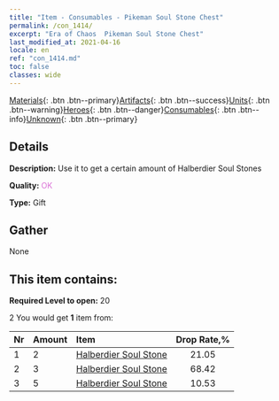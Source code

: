 ```yaml
---
title: "Item - Consumables - Pikeman Soul Stone Chest"
permalink: /con_1414/
excerpt: "Era of Chaos  Pikeman Soul Stone Chest"
last_modified_at: 2021-04-16
locale: en
ref: "con_1414.md"
toc: false
classes: wide
---
```

 [Materials](/Items/){: .btn .btn--primary}[Artifacts](/Items/Artifacts/){: .btn .btn--success}[Units](/Items/Units/){: .btn .btn--warning}[Heroes](/Items/Heroes/){: .btn .btn--danger}[Consumables](/Items/Consumables/){: .btn .btn--info}[Unknown](/Items/Unknown/){: .btn .btn--primary}

## Details
 **Description:** Use it to get a certain amount of Halberdier Soul Stones

 **Quality:** <span style="color: #DA70D6">OK</span>

 **Type:** Gift

## Gather

  None

## This item contains:

 **Required Level to open:** 20

 2 You would get **1** item  from:

  | Nr | Amount |     Item    | Drop Rate,% |
  |:---|:-------|:------------|:---------:|
  | 1 | 2 | [Halberdier Soul Stone](/Items/unt_282/) | 21.05 | 
  | 2 | 3 | [Halberdier Soul Stone](/Items/unt_282/) | 68.42 | 
  | 3 | 5 | [Halberdier Soul Stone](/Items/unt_282/) | 10.53 | 
